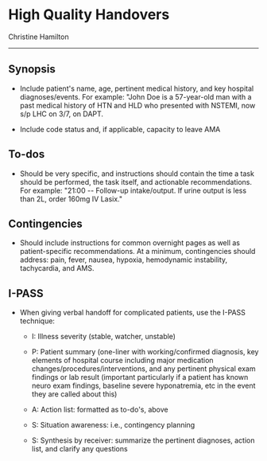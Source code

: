 # High Quality Handovers

Christine Hamilton

---

## Synopsis
- Include patient's name, age, pertinent medical history, and key
    hospital diagnoses/events. For example: "John Doe is a 57-year-old
    man with a past medical history of HTN and HLD who presented with
    NSTEMI, now s/p LHC on 3/7, on DAPT.

- Include code status and, if applicable, capacity to leave AMA

## To-dos

- Should be very specific, and instructions should contain the time a
    task should be performed, the task itself, and actionable
    recommendations. For example: "21:00 -- Follow-up intake/output. If
    urine output is less than 2L, order 160mg IV Lasix."

## Contingencies

- Should include instructions for common overnight pages as well as
    patient-specific recommendations. At a minimum, contingencies should
    address: pain, fever, nausea, hypoxia, hemodynamic instability,
    tachycardia, and AMS.

## I-PASS   
 - When giving verbal handoff for complicated patients, use the I-PASS
    technique:

    - I: Illness severity (stable, watcher, unstable)
  
    - P: Patient summary (one-liner with working/confirmed diagnosis, key
      elements of hospital course including major medication
      changes/procedures/interventions, and any pertinent physical exam
      findings or lab result (important particularly if a patient has
      known neuro exam findings, baseline severe hyponatremia, etc in the
      event they are called about this)
  
    - A: Action list: formatted as to-do's, above
  
    - S: Situation awareness: i.e., contingency planning
  
    - S: Synthesis by receiver: summarize the pertinent diagnoses, action
      list, and clarify any questions
